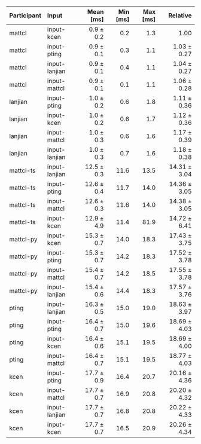 | Participant | Input | Mean [ms] | Min [ms] | Max [ms] | Relative |
|:---|:---|---:|---:|---:|---:|
| mattcl | input-kcen | 0.9 ± 0.2 | 0.2 | 1.3 | 1.00 |
| mattcl | input-pting | 0.9 ± 0.1 | 0.3 | 1.1 | 1.03 ± 0.27 |
| mattcl | input-lanjian | 0.9 ± 0.1 | 0.4 | 1.1 | 1.04 ± 0.27 |
| mattcl | input-mattcl | 0.9 ± 0.1 | 0.1 | 1.1 | 1.06 ± 0.28 |
| lanjian | input-pting | 1.0 ± 0.2 | 0.6 | 1.8 | 1.11 ± 0.36 |
| lanjian | input-kcen | 1.0 ± 0.2 | 0.6 | 1.7 | 1.12 ± 0.36 |
| lanjian | input-mattcl | 1.0 ± 0.3 | 0.6 | 1.6 | 1.17 ± 0.39 |
| lanjian | input-lanjian | 1.0 ± 0.3 | 0.7 | 1.6 | 1.18 ± 0.38 |
| mattcl-ts | input-lanjian | 12.5 ± 0.3 | 11.6 | 13.5 | 14.31 ± 3.04 |
| mattcl-ts | input-pting | 12.6 ± 0.4 | 11.7 | 14.0 | 14.36 ± 3.05 |
| mattcl-ts | input-mattcl | 12.6 ± 0.3 | 11.6 | 14.0 | 14.38 ± 3.05 |
| mattcl-ts | input-kcen | 12.9 ± 4.9 | 11.4 | 81.9 | 14.72 ± 6.41 |
| mattcl-py | input-kcen | 15.3 ± 0.7 | 14.0 | 18.3 | 17.43 ± 3.75 |
| mattcl-py | input-pting | 15.3 ± 0.7 | 14.2 | 18.3 | 17.52 ± 3.78 |
| mattcl-py | input-mattcl | 15.4 ± 0.7 | 14.2 | 18.5 | 17.55 ± 3.78 |
| mattcl-py | input-lanjian | 15.4 ± 0.6 | 14.4 | 18.3 | 17.57 ± 3.76 |
| pting | input-lanjian | 16.3 ± 0.5 | 15.0 | 19.0 | 18.63 ± 3.97 |
| pting | input-pting | 16.4 ± 0.7 | 15.0 | 19.6 | 18.69 ± 4.03 |
| pting | input-kcen | 16.4 ± 0.6 | 15.1 | 19.5 | 18.69 ± 4.00 |
| pting | input-mattcl | 16.4 ± 0.7 | 15.1 | 19.5 | 18.77 ± 4.03 |
| kcen | input-pting | 17.7 ± 0.9 | 16.4 | 20.7 | 20.16 ± 4.36 |
| kcen | input-mattcl | 17.7 ± 0.7 | 16.9 | 20.8 | 20.20 ± 4.32 |
| kcen | input-lanjian | 17.7 ± 0.7 | 16.8 | 20.8 | 20.22 ± 4.33 |
| kcen | input-kcen | 17.7 ± 0.7 | 16.5 | 20.9 | 20.26 ± 4.34 |
